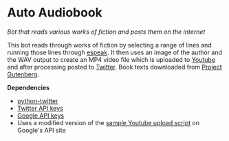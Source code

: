 # Auto Audiobook

*Bot that reads various works of fiction and posts them on the internet*

This bot reads through works of fiction by selecting a range of lines and running those lines through 
[espeak](http://espeak.sourceforge.net/). It then uses an image of the author and the WAV output to create an MP4 video 
file which is uploaded to [Youtube](http://www.youtube.com/channel/UCedRPx3POGLFfIIaishqZTg) and after processing posted 
to [Twitter](https://twitter.com/auto_audiobook). Book texts downloaded from [Project Gutenberg](http://www.gutenberg.org/).

**Dependencies**
 * [python-twitter](https://code.google.com/p/python-twitter/)
 * [Twitter API keys](https://dev.twitter.com/)
 * [Google API keys](https://code.google.com/apis)
 * Uses a modified version of the [sample Youtube upload script](https://developers.google.com/youtube/v3/code_samples/python) on Google's API site
